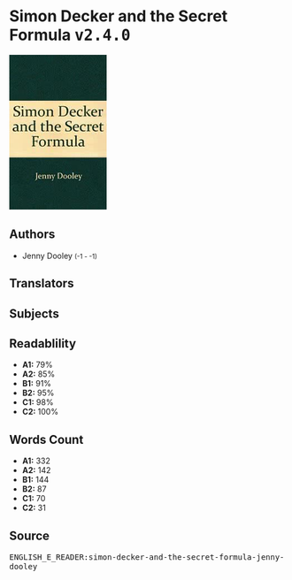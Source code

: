 # Simon Decker and the Secret Formula <kbd>v2.4.0</kbd>

![](./cover.medium.jpg "")

## Authors


 - Jenny Dooley <small>(-1 - -1)</small>

## Translators



## Subjects



## Readablility


 - **A1:** 79%
 - **A2:** 85%
 - **B1:** 91%
 - **B2:** 95%
 - **C1:** 98%
 - **C2:** 100%

## Words Count


 - **A1:** 332
 - **A2:** 142
 - **B1:** 144
 - **B2:** 87
 - **C1:** 70
 - **C2:** 31

## Source


<kbd>ENGLISH_E_READER:simon-decker-and-the-secret-formula-jenny-dooley</kbd>
